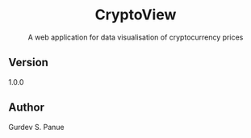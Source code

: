 <h1 align="center">CryptoView</h1>

<div align="center">
A web application for data visualisation of cryptocurrency prices
</div>

## Version

1.0.0

## Author

Gurdev S. Panue
